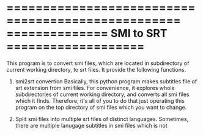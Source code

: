 ==================================================
==============  SMI  to   SRT  ===================
==================================================

This program is to convert smi files, which are located in subdirectory of current working directory, to srt files.
It provide the following functions.

1. smi2srt convertion
	Basically, this python program makes subtitles file of srt extension from smi files. 
	For convenience, it explores whole subdirectories of current working directory, and converts all smi files which it finds.
	Therefore, it's all of you to do that just operating this program on the top directory of smi files which you want to change.

2. Split smi files into multiple srt files of distinct languages.
	Sometimes, there are multiple lanugage subtitles in smi files which is not 